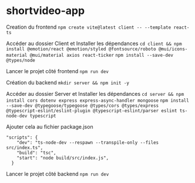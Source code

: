 # shortvideo-app

Creation du frontend
`npm create vite@latest client -- --template react-ts`

Accéder au dossier Client et Installer les dépendances
`cd client && npm install @emotion/react @emotion/styled @fontsource/roboto @mui/icons-material @mui/material axios react-ticker`
`npm install --save-dev @types/node`

Lancer le projet côté frontend
`npm run dev`

Création du backend
`mkdir server && npm init -y`

Accéder au dossier Server et Installer les dépendances
`cd server && npm install cors dotenv express express-async-handler mongoose`
`npm install --save-dev @typegoose/typegoose @types/cors @types/express @typescript-eslint/eslint-plugin @typescript-eslint/parser eslint ts-node-dev typescript`

Ajouter cela au fichier package.json

```
"scripts": {
    "dev": "ts-node-dev --respawn --transpile-only --files src/index.ts",
    "build": "tsc",
    "start": "node build/src/index.js",
  }
```

Lancer le projet côté backend
`npm run dev`
